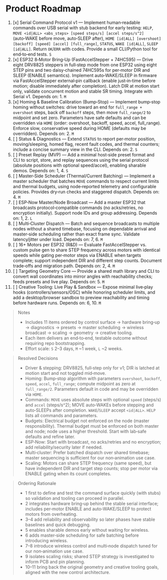 # Product Roadmap

1. [x] Serial Command Protocol v1 — Implement human‑readable commands over USB serial with stub backend for early testing: `HELP`, `MOVE <id|ALL> <abs_steps> [speed steps/s] [accel steps/s^2]` (auto‑WAKE before move, auto‑SLEEP after), `HOME [id|ALL] [overshoot] [backoff] [speed] [accel] [full_range]`, `STATUS`, `WAKE [id|ALL]`, `SLEEP [id|ALL]`. Return `OK`/`ERR` with codes. Provide a small CLI/Python tool for end‑to‑end tests. `S`
2. [x] ESP32 8‑Motor Bring‑Up (FastAccelStepper + 74HC595) — Drive eight DRV8825 steppers in full‑step mode from one ESP32 using eight STEP pins and two daisy‑chained 74HC595s for per‑motor DIR and SLEEP (ENABLE semantics). Implement auto‑WAKE/SLEEP in firmware via FastAccelStepper external‑pin callback (enable just‑in‑time before motion; disable immediately after completion). Latch DIR at motion start only, validate concurrent motion and stable SR timing. Integrate with Serial v1. Depends on: 1. `M`
3. [x] Homing & Baseline Calibration (Bump‑Stop) — Implement bump‑stop homing without switches: drive toward an end for `full_range + overshoot` steps, back off `backoff` steps, then move `full_range/2` to midpoint and set zero. Parameters have safe defaults and can be overridden via `HOME` (order: overshoot, backoff, speed, accel, full_range). Enforce slow, conservative speed during HOME (defaults may be overridden). Depends on: 2. `M`
4. [ ] Status & Diagnostics — Extend `STATUS` to report per‑motor position, moving/sleeping, homed flag, recent fault codes, and thermal counters; include a concise summary view in the CLI. Depends on: 2. `S`
5. [ ] Preset Replay (MVP) — Add a minimal host‑side preset format and CLI to script, store, and replay sequences using the serial protocol (absolute positions with optional speed/accel), enabling sharable demos. Depends on: 1, 4. `S`
6. [ ] Master‑Side Scheduler (Thermal/Current Batching) — Implement a master scheduler that batches `MOVE` commands to respect current limits and thermal budgets, using node‑reported telemetry and configurable policies. Provides dry‑run checks and staggered dispatch. Depends on: 4. `M`
7. [ ] ESP‑Now Master/Node Broadcast — Add a master ESP32 that broadcasts protocol‑compatible commands (no acks/retries, no encryption initially). Support node IDs and group addressing. Depends on: 1, 2. `L`
8. [ ] Multi‑Cluster Dispatch — Batch and sequence broadcasts to multiple nodes without a shared timebase, focusing on dependable arrival and master‑side scheduling rather than exact frame sync. Validate latency/jitter under load. Depends on: 7, 6. `M`
9. [ ] 16+ Motors per ESP32 (R&D) — Evaluate FastAccelStepper vs. custom pulse gen to share STEP frequency across motors with identical speeds while gating per‑motor steps via ENABLE when targets complete; support independent DIR and different step counts. Document trade‑offs and migration path. Depends on: 2, 4. `M`
10. [ ] Targeting Geometry Core — Provide a shared math library and CLI to convert wall coordinates into mirror angles with reachability checks; feeds presets and live play. Depends on: 5. `M`
11. [ ] Creative Tooling: Live Play & Sandbox — Expose minimal live‑play hooks (controllers/sensors/OSC) while honoring scheduler limits, and add a desktop/browser sandbox to preview reachability and timing before hardware runs. Depends on: 6, 10. `M`

> Notes
>
> - Includes 11 items ordered by control surface → hardware bring‑up → diagnostics → presets → master scheduling → wireless broadcast → scaling → geometry → creative tooling.
> - Each item delivers an end‑to‑end, testable outcome without requiring repo bootstrapping.
> - Effort scale: `S` 2–3 days, `M` ~1 week, `L` ~2 weeks.

> Resolved Decisions
>
> - Driver & stepping: DRV8825, full‑step only for v1; DIR is latched at motion start and not toggled mid‑move.
> - Homing: Bump‑stop algorithm with parameters `overshoot`, `backoff`, `speed`, `accel`, `full_range`; compute midpoint as zero at `full_range/2`. Parameters default in code and may be overridden via `HOME`.
> - Commands: `MOVE` uses absolute steps with optional `speed` (steps/s) and `accel` (steps/s^2); MOVE auto‑WAKEs before stepping and auto‑SLEEPs after completion. `WAKE`/`SLEEP` accept `<id|ALL>`. `HELP` lists all commands and parameters.
> - Budgets: Electrical budget not enforced on the node (master responsibility). Thermal budget must be enforced on both master and node; node uses a higher threshold. Start with lab‑safe defaults and refine later.
> - ESP‑Now: Start with broadcast, no acks/retries and no encryption; add reliability/security later if needed.
> - Multi‑cluster: Prefer batched dispatch over shared timebase; master sequencing is sufficient for our non‑animation use case.
> - Scaling: Motors can share STEP frequency (same speed), but have independent DIR and target step counts; stop per motor via ENABLE gating when its count completes.

> Ordering Rationale
>
> - 1 first to define and test the command surface quickly (with stubs) so validation and tooling can proceed in parallel.
> - 2 integrates hardware bring‑up behind the stable serial interface; includes per‑motor ENABLE and auto‑WAKE/SLEEP to protect motors from overheating.
> - 3–4 add reliability and observability so later phases have stable baselines and quick debugging.
> - 5 enables sharable demos early without waiting for wireless.
> - 6 adds master‑side scheduling for safe batching before introducing wireless.
> - 7–8 introduce wireless control and multi‑node dispatch tuned for our non‑animation use case.
> - 9 isolates scaling risks; shared STEP strategy is investigated to inform PCB and pin planning.
> - 10–11 bring back the original geometry and creative tooling goals, aligned with the new control architecture.
